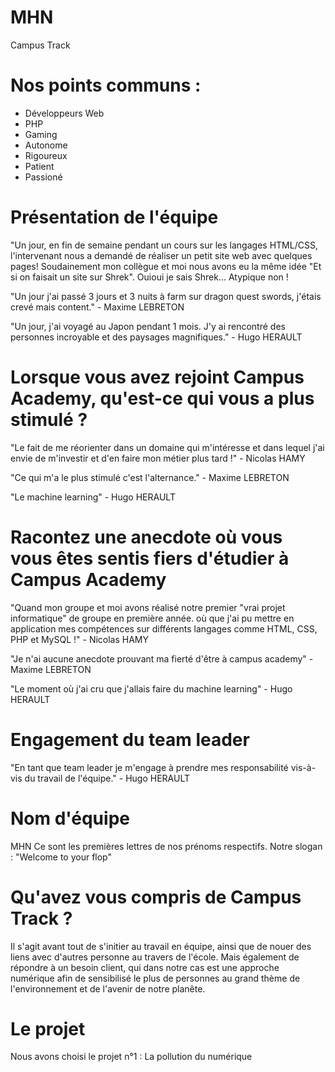 # MHN
Campus Track

# Nos points communs : 
- Développeurs Web
- PHP
- Gaming
- Autonome
- Rigoureux
- Patient
- Passioné

# Présentation de l'équipe
"Un jour, en fin de semaine pendant un cours sur les langages HTML/CSS, l'intervenant nous a demandé de réaliser un petit site web avec quelques pages!
Soudainement mon collègue et moi nous avons eu la même idée "Et si on faisait un site sur Shrek". Ouioui je sais Shrek... Atypique non !

"Un jour j'ai passé 3 jours et 3 nuits à farm sur dragon quest swords, j'étais crevé mais content." - Maxime LEBRETON

"Un jour, j'ai voyagé au Japon pendant 1 mois. 
J'y ai rencontré des personnes incroyable et des paysages magnifiques." - Hugo HERAULT

# Lorsque vous avez rejoint Campus Academy, qu'est-ce qui vous a plus stimulé ?
"Le fait de me réorienter dans un domaine qui m'intéresse et dans lequel j'ai envie de m'investir et d'en faire mon métier plus tard !" - Nicolas HAMY

"Ce qui m'a le plus stimulé c'est l'alternance." - Maxime LEBRETON

"Le machine learning" - Hugo HERAULT

# Racontez une anecdote où vous vous êtes sentis fiers d'étudier à Campus Academy
"Quand mon groupe et moi avons réalisé notre premier "vrai projet informatique" de groupe en première année.
où que j'ai pu mettre en application mes compétences sur différents langages comme HTML, CSS, PHP et MySQL !" - Nicolas HAMY

"Je n'ai aucune anecdote prouvant ma fierté d'être à campus academy" - Maxime LEBRETON

"Le moment où j'ai cru que j'allais faire du machine learning" - Hugo HERAULT

# Engagement du team leader
"En tant que team leader je m'engage à prendre mes responsabilité vis-à-vis du travail de l'équipe." - Hugo HERAULT

# Nom d'équipe
MHN
Ce sont les premières lettres de nos prénoms respectifs.
Notre slogan : "Welcome to your flop"

# Qu'avez vous compris de Campus Track ?
Il s'agit avant tout de s'initier au travail en équipe, ainsi que de nouer des liens avec d'autres personne au travers de l'école. Mais également de répondre à un besoin client, qui dans notre cas est une approche numérique afin de sensibilisé le plus de personnes au grand thème de l'environnement et de l'avenir de notre planête.

# Le projet
Nous avons choisi le projet n°1 : La pollution du numérique
